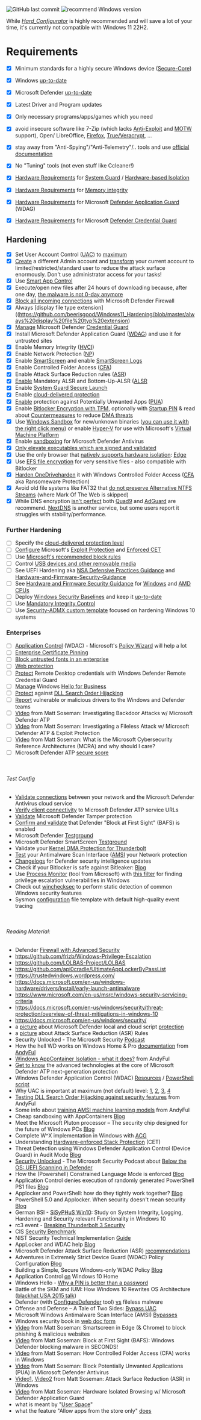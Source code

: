 ![GitHub last commit](https://img.shields.io/github/last-commit/beerisgood/Windows11_Hardening?label=last%20update%3A&style=flat-square) ![recommend Windows version](https://img.shields.io/badge/for%20Windows:-22H2-blue)

While [*Hard_Configurator*](https://github.com/AndyFul/Hard_Configurator) is highly recommended and will save a lot of your time, it's currently not compatible with Windows 11 22H2.


# Requirements
- [x] Minimum standards for a highly secure Windows device ([Secure-Core](https://learn.microsoft.com/en-us/windows-hardware/design/device-experiences/oem-highly-secure))
- [x] Windows [up-to-date](https://www.microsoft.com/en-us/software-download/windows11)
- [x] Microsoft Defender [up-to-date](https://learn.microsoft.com/en-us/microsoft-365/security/defender-endpoint/manage-updates-baselines-microsoft-defender-antivirus?view=o365-worldwide#monthly-platform-and-engine-versions)
- [x] Latest Driver and Program updates
- [x] Only necessary programs/apps/games which you need
- [x] avoid insecure software like 7-Zip (which lacks [Anti-Exploit](https://malwaretips.com/threads/winrar-or-7zip-whats-your-favourite.89053/page-6#post-861699) and [MOTW](https://malwaretips.com/threads/winrar-or-7zip-whats-your-favourite.89053/page-3#post-800003) support), Open/ LibreOffice, [Firefox](https://madaidans-insecurities.github.io/firefox-chromium.html), [True/Veracrypt](https://github.com/beerisgood/Windows11_Hardening/blob/master/why%20not%20to%20use%20TrueCrypt-Veracrypt), ...
- [x] stay away from "Anti-Spying"/"Anti-Telemetry"/.. tools and use [official documentation](https://github.com/beerisgood/Windows11_Privacy)
- [x] No "Tuning" tools (not even stuff like Ccleaner!)
- [x] [Hardware Requirements](https://learn.microsoft.com/en-us/windows/security/threat-protection/windows-defender-system-guard/system-guard-secure-launch-and-smm-protection#requirements-met-by-system-guard-enabled-machines) for [System Guard](https://learn.microsoft.com/en-us/windows/security/threat-protection/windows-defender-system-guard/how-hardware-based-root-of-trust-helps-protect-windows) / [Hardware-based Isolation](https://learn.microsoft.com/en-us/windows/security/threat-protection/windows-defender-system-guard/how-hardware-based-root-of-trust-helps-protect-windows?view=o365-worldwide)
- [x] [Hardware Requirements](https://learn.microsoft.com/en-us/windows/security/threat-protection/device-guard/requirements-and-deployment-planning-guidelines-for-virtualization-based-protection-of-code-integrity#baseline-protections) for [Memory integrity](https://support.microsoft.com/en-us/windows/core-isolation-e30ed737-17d8-42f3-a2a9-87521df09b78)
- [x] [Hardware Requirements](https://learn.microsoft.com/en-us/windows/security/threat-protection/microsoft-defender-application-guard/reqs-md-app-guard) for Microsoft [Defender Application Guard](https://learn.microsoft.com/en-us/windows/security/threat-protection/microsoft-defender-application-guard/md-app-guard-overview) (WDAG)
- [x] [Hardware Requirements](https://learn.microsoft.com/en-us/windows/security/identity-protection/credential-guard/credential-guard-requirements) for Microsoft [Defender Credential Guard](https://learn.microsoft.com/en-us/windows/security/identity-protection/credential-guard/credential-guard-how-it-works)


## Hardening
- [x] Set User Account Control ([UAC](https://learn.microsoft.com/en-us/windows/security/identity-protection/user-account-control/user-account-control-overview)) to [maximum](https://github.com/beerisgood/Windows11_Hardening/blob/master/maximum%20UAC%20level)
- [x] [Create](https://support.microsoft.com/en-us/windows/create-a-local-user-or-administrator-account-in-windows-20de74e0-ac7f-3502-a866-32915af2a34d) a different Admin account and [transform](https://www.windowscentral.com/how-change-user-account-type-windows-10/3) your current account to limited/restricted/standard user to reduce the attack surface enormously. Don't use administrator access for your tasks!
- [x] Use [Smart App Control](https://support.microsoft.com/en-us/topic/what-is-smart-app-control-285ea03d-fa88-4d56-882e-6698afdb7003)
- [x] Execute/open new files after 24 hours of downloading because, after one day, [the malware is not 0-day anymore](https://malwaretips.com/threads/windows-defender-delay-protection.101566/#post-887769)
- [x] [Block all incoming connections](https://malwaretips.com/threads/what-would-happen-if-a-legimate-program-os-or-game-somehow-had-a-virus-or-malware-installed-on-it-from-the-official-source.108861/page-2#post-949038) with Microsoft Defender Firewall
- [x] Always [display file type extension]((https://github.com/beerisgood/Windows11_Hardening/blob/master/always%20display%20file%20typ%20extension)
- [x] [Manage](https://learn.microsoft.com/en-us/windows/security/identity-protection/credential-guard/credential-guard-manage) Microsoft Defender [Credential Guard](https://learn.microsoft.com/en-us/windows/security/identity-protection/credential-guard/credential-guard)
- [x] Install Microsoft Defender Application Guard ([WDAG]((https://learn.microsoft.com/en-us/windows/security/threat-protection/microsoft-defender-application-guard/install-md-app-guard#install-application-guard))) and use it for untrusted sites
- [x] Enable Memory Integrity ([HVCI](https://learn.microsoft.com/en-us/windows/security/threat-protection/device-guard/enable-virtualization-based-protection-of-code-integrity#how-to-turn-on-hvci-in-windows-10))
- [x] Enable Network Protection ([NP](https://learn.microsoft.com/en-us/microsoft-365/security/defender-endpoint/network-protection?view=o365-worldwide))
- [x] Enable [SmartScreen](https://learn.microsoft.com/en-us/windows/security/threat-protection/microsoft-defender-smartscreen/microsoft-defender-smartscreen-set-individual-device) and enable [SmartScreen Logs](https://learn.microsoft.com/en-us/windows/security/threat-protection/microsoft-defender-smartscreen/microsoft-defender-smartscreen-overview#viewing-windows-event-logs-for-windows-defender-smartscreen)
- [x] Enable Controlled Folder Access ([CFA](https://learn.microsoft.com/en-us/microsoft-365/security/defender-endpoint/controlled-folders?view=o365-worldwide))
- [x] Enable Attack Surface Reduction rules ([ASR](https://learn.microsoft.com/en-us/microsoft-365/security/defender-endpoint/attack-surface-reduction-rules-reference?view=o365-worldwide))
- [x] [Enable](https://github.com/beerisgood/Windows11_Hardening/blob/master/harden%20ASLR) Mandatory ALSR and Bottom-Up-ALSR ([ALSR]((https://docs.microsoft.com/en-us/windows/security/threat-protection/overview-of-threat-mitigations-in-windows-10#address-space-layout-randomization))
- [x] Enable [System Guard Secure Launch](https://learn.microsoft.com/en-us/windows/security/threat-protection/windows-defender-system-guard/system-guard-secure-launch-and-smm-protection#windows-security-center)
- [x] Enable [cloud-delivered protection](https://learn.microsoft.com/en-us/microsoft-365/security/defender-endpoint/enable-cloud-protection-microsoft-defender-antivirus?view=o365-worldwide)
- [x] [Enable](https://learn.microsoft.com/en-us/microsoft-365/security/defender-endpoint/detect-block-potentially-unwanted-apps-microsoft-defender-antivirus?ocid=wd-av-demo-pua-bottom&view=o365-worldwide#use-powershell-cmdlets-to-configure-pua-protection) protection against Potentially Unwanted Apps ([PUA](https://learn.microsoft.com/en-us/microsoft-365/security/defender-endpoint/detect-block-potentially-unwanted-apps-microsoft-defender-antivirus?view=o365-worldwide#use-powershell-cmdlets-to-configure-pua-protection))
- [x] Enable [Bitlocker Encryption with TPM](https://learn.microsoft.com/en-us/windows/security/information-protection/bitlocker/bitlocker-device-encryption-overview-windows-10), optionally with [Startup PIN](https://techcommunity.microsoft.com/t5/windows-security/hardening-windows-10-on-an-it-pro-s-laptop/m-p/183213/highlight/true#M232) & read about [Countermeasures](https://learn.microsoft.com/en-us/windows/security/information-protection/bitlocker/bitlocker-countermeasures) to reduce [DMA threats](https://support.microsoft.com/en-us/topic/blocking-the-sbp-2-driver-and-thunderbolt-controllers-to-reduce-1394-dma-and-thunderbolt-dma-threats-to-bitlocker-bf0ef10b-f563-5cfc-9740-8340b1d86a0c)
- [x] Use [Windows Sandbox](https://techcommunity.microsoft.com/t5/windows-kernel-internals-blog/windows-sandbox/ba-p/301849) for new/unknown binaries ([you can use it with the right click menu](https://github.com/damienvanrobaeys/Run-in-Sandbox)) or enable [Hyper-V](https://learn.microsoft.com/en-us/virtualization/hyper-v-on-windows/about/) for use with Microsoft's [Virtual Machine Platform](https://learn.microsoft.com/en-us/virtualization/hyper-v-on-windows/quick-start/quick-create-virtual-machine)
- [x] Enable [sandboxing](https://www.microsoft.com/en-us/security/blog/2018/10/26/windows-defender-antivirus-can-now-run-in-a-sandbox/) for Microsoft Defender Antivirus
- [x] [Only elevate executables which are signed and validated](https://docs.microsoft.com/en-us/windows/security/identity-protection/user-account-control/user-account-control-group-policy-and-registry-key-settings#user-account-control-only-elevate-executables-that-are-signed-and-validated)
- [x] Use the only browser that [natively supports hardware isolation](https://docs.microsoft.com/en-us/deployedge/ms-edge-security-for-business): [Edge](https://www.microsoft.com/en-us/edge)
- [x] Use [EFS file encryption](https://community.windows.com/en-us/stories/file-encryption-windows-10) for very sensitive files - also compatible with Bitlocker
- [x] [Harden OneDriveharden](https://malwaretips.com/threads/hard_configurator-windows-hardening-configurator.66416/page-28#post-743486) it with Windows Controlled Folder Access ([CFA](https://learn.microsoft.com/en-us/microsoft-365/security/defender-endpoint/controlled-folders?view=o365-worldwide) aka Ransomeware Protection)
- [x] Avoid old file systems like FAT32 that [do not preserve Alternative NTFS Streams](https://malwaretips.com/threads/how-to-harden-my-system-against-usb-spreading-malware.98442/page-2#post-859762) (where Mark Of The Web is skipped)
- [x] While DNS encryption [isn't perfect](https://madaidans-insecurities.github.io/encrypted-dns.html) both [Quad9](https://www.quad9.net) and [AdGuard](https://adguard-dns.io) are recommend. [NextDNS](https://nextdns.io/) is another service, but some users report it struggles with stability/performance.

### Further Hardening
- [ ] Specify the [cloud-delivered protection level](https://learn.microsoft.com/en-us/microsoft-365/security/defender-endpoint/specify-cloud-protection-level-microsoft-defender-antivirus?view=o365-worldwide#use-group-policy-to-specify-the-level-of-cloud-delivered-protection)
- [ ] [Configure](https://learn.microsoft.com/en-us/microsoft-365/security/defender-endpoint/enable-exploit-protection?view=o365-worldwide#windows-security-app) Microsoft's [Exploit Protection](https://docs.microsoft.com/en-us/windows/security/threat-protection/microsoft-defender-atp/exploit-protection) and [Enforced CET](https://techcommunity.microsoft.com/t5/windows-kernel-internals/developer-guidance-for-hardware-enforced-stack-protection/ba-p/2163340#toc-hId--1650725290)
- [ ] Use [Microsoft's recommended block rules](https://docs.microsoft.com/en-us/windows/security/threat-protection/windows-defender-application-control/microsoft-recommended-block-rules)
- [ ] Control [USB devices and other removable media](https://docs.microsoft.com/en-us/windows/security/threat-protection/device-control/control-usb-devices-using-intune)
- [ ] See UEFI Hardening aka [NSA Defensive Practices Guidance](https://www.nsa.gov/Portals/70/documents/what-we-do/cybersecurity/professional-resources/ctr-uefi-defensive-practices-guidance.pdf) and [Hardware-and-Firmware-Security-Guidance](https://github.com/nsacyber/Hardware-and-Firmware-Security-Guidance)
- [ ] See [Hardware and Firmware Security Guidance](https://github.com/nsacyber/Hardware-and-Firmware-Security-Guidance/tree/master/guidance) for [Windows](https://github.com/nsacyber/Hardware-and-Firmware-Security-Guidance/tree/master/guidance#win) and [AMD CPUs](https://github.com/nsacyber/Hardware-and-Firmware-Security-Guidance/tree/master/guidance#54-amd) 
- [ ] Deploy [Windows Security Baselines](https://learn.microsoft.com/en-us/windows/security/threat-protection/windows-security-configuration-framework/windows-security-baselines) and keep it [up-to-date](https://techcommunity.microsoft.com/t5/microsoft-security-baselines/bg-p/Microsoft-Security-Baselines)
- [ ] Use [Mandatory Integrity Control](https://learn.microsoft.com/en-us/windows/win32/secauthz/mandatory-integrity-control)
- [ ] Use [Security-ADMX custom template](https://github.com/Harvester57/Security-ADMX) focused on hardening Windows 10 systems

### Enterprises
- [ ] [Application Control](https://learn.microsoft.com/en-us/windows/security/threat-protection/windows-defender-application-control/windows-defender-application-control) (WDAC) - Microsoft's [Policy Wizard](https://github.com/MicrosoftDocs/WDAC-Toolkit/blob/master/WDAC-Policy-Wizard/docs/getting-started/install-process.md) will help a lot
- [ ] [Enterprise Certificate Pinning](https://learn.microsoft.com/en-us/windows/security/identity-protection/enterprise-certificate-pinning)
- [ ] [Block untrusted fonts in an enterprise](https://learn.microsoft.com/en-us/windows/security/threat-protection/block-untrusted-fonts-in-enterprise)
- [ ] [Web protection](https://learn.microsoft.com/en-us/microsoft-365/security/defender-endpoint/web-protection-overview?view=o365-worldwide)
- [ ] [Protect](https://learn.microsoft.com/en-us/windows/security/identity-protection/remote-credential-guard) Remote Desktop credentials with Windows Defender Remote Credential Guard
- [ ] [Manage](https://learn.microsoft.com/en-us/windows/security/identity-protection/hello-for-business/hello-manage-in-organization) Windows [Hello for Business](https://learn.microsoft.com/en-us/windows/security/identity-protection/hello-for-business/hello-identity-verification)
- [ ] [Protect](https://attack.mitre.org/techniques/T1574/001/) against [DLL Search Order Hijacking](https://en.wikipedia.org/wiki/Dynamic-link_library#DLL_hijacking)
- [ ] [Report](https://www.microsoft.com/en-us/wdsi/driversubmission) vulnerable or malicious drivers to the Windows and Defender teams
- [ ] [Video](https://www.youtube.com/watch?v=SQwVSgdFBFs) from Matt Soseman: Investigating Backdoor Attacks w/ Microsoft Defender ATP
- [ ] [Video](https://www.youtube.com/watch?v=e3TGejjVyog) from Matt Soseman: Investigating a Fileless Attack w/ Microsoft Defender ATP & Exploit Protection
- [ ] [Video](https://www.youtube.com/watch?v=CcN7EEpOgNw) from Matt Soseman: What is the Microsoft Cybersecurity Reference Architectures (MCRA) and why should I care?
- [ ] Microsoft Defender ATP [secure score](https://malwaretips.com/threads/configuredefender-utility-for-windows-10.79039/page-20#post-809699)
<br />

###### Test Config
- [Validate connections](https://learn.microsoft.com/en-us/microsoft-365/security/defender-endpoint/configure-network-connections-microsoft-defender-antivirus?view=o365-worldwide#validate-connections-between-your-network-and-the-cloud) between your network and the Microsoft Defender Antivirus cloud service
- [Verify client connectivity](https://learn.microsoft.com/en-us/microsoft-365/security/defender-endpoint/configure-proxy-internet?view=o365-worldwide#verify-client-connectivity-to-microsoft-defender-atp-service-urls) to Microsoft Defender ATP service URLs
- [Validate](https://techcommunity.microsoft.com/t5/microsoft-defender-for-endpoint/tamper-protection-now-generally-available-for-microsoft-defender/ba-p/911482) Microsoft Defender Tamper protection
- [Confirm and validate](https://learn.microsoft.com/en-us/microsoft-365/security/defender-endpoint/configure-block-at-first-sight-microsoft-defender-antivirus?view=o365-worldwide#confirm-block-at-first-sight-is-enabled-with-the-windows-security-app) that Defender "Block at First Sight" (BAFS) is enabled
- Microsoft Defender [Testground](https://demo.wd.microsoft.com/)
- Microsoft Defender SmartScreen [Testground](https://demo.smartscreen.msft.net/)
- Validate your [Kernel DMA Protection for Thunderbolt](https://learn.microsoft.com/en-us/windows/security/information-protection/kernel-dma-protection-for-thunderbolt#how-to-check-if-kernel-dma-protection-is-enabled)
- [Test](https://malwaretips.com/threads/configuredefender-utility-for-windows-10.79039/page-37#post-837024) your Antimalware Scan Interface ([AMSI](https://learn.microsoft.com/en-us/windows/win32/amsi/antimalware-scan-interface-portal) your Network protection
- [Changelogs](https://www.microsoft.com/en-us/wdsi/definitions/antimalware-definition-release-notes) for Defender security intelligence updates
- Check if your Bitlocker is safe against Bitleaker: [Blog](https://www.blackhat.com/asia-20/briefings/schedule/#bitleaker-subverting-bitlocker-with-one-vulnerability-19413)
- Use [Process Monitor](https://learn.microsoft.com/en-us/sysinternals/downloads/procmon) (tool from Microsoft) with [this filter](https://github.com/CERTCC/privesc) for finding privilege escalation vulnerabilities in Windows
- Check out [winchecksec](https://github.com/trailofbits/winchecksec) to perform static detection of common Windows security features
- Sysmon [configuration](https://github.com/SwiftOnSecurity/sysmon-config) file template with default high-quality event tracing

<br />

###### Reading Material:
* Defender [Firewall with Advanced Security](https://docs.microsoft.com/en-us/windows/security/threat-protection/windows-firewall/windows-firewall-with-advanced-security)
* https://github.com/frizb/Windows-Privilege-Escalation
* https://github.com/LOLBAS-Project/LOLBAS
* https://github.com/api0cradle/UltimateAppLockerByPassList
* https://trustedwindows.wordpress.com/
* https://docs.microsoft.com/en-us/windows-hardware/drivers/install/early-launch-antimalware
* https://www.microsoft.com/en-us/msrc/windows-security-servicing-criteria
* https://docs.microsoft.com/en-us/windows/security/threat-protection/overview-of-threat-mitigations-in-windows-10
* https://docs.microsoft.com/en-us/windows/security/
* a [picture](https://www.microsoft.com/security/blog/wp-content/uploads/2020/08/fig1-pair-of-AMSI-machine-learning-models.png) about Microsoft Defender local and cloud script [protection](https://www.microsoft.com/security/blog/2020/08/27/stopping-active-directory-attacks-and-other-post-exploitation-behavior-with-amsi-and-machine-learning/)
* a [picture](https://raw.githubusercontent.com/beerisgood/Windows11_Hardening/master/Attack%20Surface%20Reduction%20(ASR)%20Rules.png) about Attack Surface Reduction (ASR) Rules
* Security Unlocked - The Microsoft Security [Podcast](https://securityunlockedpodcast.com/)
* How the hell WD works on Windows Home & Pro [documentation](https://malwaretips.com/threads/how-the-hell-wd-works-on-windows-home-pro.95146/) from [AndyFul](https://github.com/AndyFul)
* [Windows AppContainer Isolation - what it does?](https://malwaretips.com/threads/windows-appcontainer-isolation-what-it-does.90395/#post-797216) from AndyFul
* [Get to know](https://www.microsoft.com/security/blog/2019/06/24/inside-out-get-to-know-the-advanced-technologies-at-the-core-of-microsoft-defender-atp-next-generation-protection/) the advanced technologies at the core of Microsoft Defender ATP next-generation protection
* Windows Defender Application Control (WDAC) [Resources](https://medium.com/@mattifestation/windows-defender-application-control-wdac-resources-9cad7026a943) / [PowerShell script](https://github.com/mattifestation/WDACTools)
* Why UAC is important at maximum (not default) level: [1](https://www.bleepingcomputer.com/news/security/trickbot-now-uses-a-windows-10-uac-bypass-to-evade-detection/), [2](https://www.bleepingcomputer.com/news/security/trickbot-uses-a-new-windows-10-uac-bypass-to-launch-quietly/), [3](https://www.fortinet.com/blog/threat-research/offense-and-defense-a-tale-of-two-sides-bypass-uac), [4](https://www.bleepingcomputer.com/news/security/bypassing-windows-10-uac-with-mock-folders-and-dll-hijacking/)
* [Testing DLL Search Order Hijacking against security features](https://malwaretips.com/threads/testing-dll-search-order-hijacking-against-security-features.101171/) from AndyFul
* Some info about [training AMSI machine learning models](https://malwaretips.com/threads/how-the-hell-wd-works-on-windows-home-pro.95146/page-4#post-935244) from AndyFul
* Cheap sandboxing with AppContainers [Blog](https://blahcat.github.io/2020/12/30/cheap_sandboxing_with_appcontainers/)
* Meet the Microsoft Pluton processor – The security chip designed for the future of Windows PCs [Blog](https://www.microsoft.com/security/blog/2020/11/17/meet-the-microsoft-pluton-processor-the-security-chip-designed-for-the-future-of-windows-pcs/)
* Complete W^X implementation in Windows with [ACG](https://blogs.windows.com/msedgedev/2017/02/23/mitigating-arbitrary-native-code-execution/)
* Understanding [Hardware-enforced Stack Protection](https://techcommunity.microsoft.com/t5/windows-kernel-internals/understanding-hardware-enforced-stack-protection/ba-p/1247815) (CET)
* Threat Detection using Windows Defender Application Control (Device Guard) in Audit Mode [Blog](https://posts.specterops.io/threat-detection-using-windows-defender-application-control-device-guard-in-audit-mode-602b48cd1c11)
* [Security Unlocked](https://securityunlockedpodcast.com/) - The Microsoft Security Podcast about [Below the OS: UEFI Scanning in Defender](https://shows.acast.com/security-unlocked/episodes/below-the-os-uefi-scanning-in-defender)
* How the (Powershell) Constrained Language Mode is enforced [Blog](https://www.oreilly.com/library/view/learn-powershell-core/9781788838986/29834cd4-f9f3-4968-8493-ce4167214515.xhtml)
* Application Control denies execution of randomly generated PowerShell PS1 files [Blog](https://kc.mcafee.com/corporate/index?page=content&id=KB91608&locale=en_US)
* Applocker and PowerShell: how do they tightly work together? [Blog](https://p0w3rsh3ll.wordpress.com/2019/03/07/applocker-and-powershell-how-do-they-tightly-work-together/)
* PowerShell 5.0 and Applocker. When security doesn't mean security [Blog](https://www.sysadmins.lv/blog-en/powershell-50-and-applocker-when-security-doesnt-mean-security.aspx)
* German BSI - [SiSyPHuS Win10](https://www.bsi.bund.de/EN/Topics/Cyber-Security/Recommendations/SiSyPHuS_Win10/SiSyPHuS_node.html): Study on System Integrity, Logging, Hardening and Security relevant Functionality in Windows 10
* rc3 event - [Breaking Thunderbolt 3 Security](https://media.ccc.de/v/rc3-534188-when_lightning_strikes_thrice)
* CIS [Security Benchmark](https://www.cisecurity.org/benchmark/microsoft_windows_desktop/)
* NIST Security Technical Implementation [Guide](https://ncp.nist.gov/checklist/629)
* AppLocker and WDAC help [Blog](https://improsec.com/tech-blog/one-thousand-and-one-application-blocks)
* Microsoft Defender Attack Surface Reduction (ASR) [recommendations](https://blog.palantir.com/microsoft-defender-attack-surface-reduction-recommendations-a5c7d41c3cf8)
* Adventures in Extremely Strict Device Guard (WDAC) Policy Configuration [Blog](https://posts.specterops.io/adventures-in-extremely-strict-device-guard-policy-configuration-part-1-device-drivers-fd1a281b35a8)
* Building a Simple, Secure Windows-only WDAC Policy [Blog](https://mattifestation.medium.com/windows-defender-application-control-wdac-updates-in-20h2-and-building-a-simple-secure-4fd4ee86de4)
* Application Control [on](https://malwaretips.com/threads/application-control-on-windows-10-home.89753/) Windows 10 Home
* Windows Hello - [Why a PIN is better than a password](https://docs.microsoft.com/en-us/windows/security/identity-protection/hello-for-business/hello-why-pin-is-better-than-password)
* Battle of the SKM and IUM: How Windows 10 Rewrites OS Architecture ([blackhat USA 2015 talk](https://www.youtube.com/watch?v=LqaWIn4y26E))
* Defender (with [ConfigureDefender](https://github.com/AndyFul/ConfigureDefender/) tool) [vs](https://malwaretips.com/threads/configuredefender-utility-for-windows-10.79039/page-32#post-834160) fileless malware
* Offense and Defense – A Tale of Two Sides: [Bypass UAC](https://www.fortinet.com/blog/threat-research/offense-and-defense-a-tale-of-two-sides-bypass-uac)
* Microsoft Windows Antimalware Scan Interface (AMSI) [Bypasses](https://thalpius.com/2021/10/14/microsoft-windows-antimalware-scan-interface-bypasses/)
* Windows security book in [web doc form](https://docs.microsoft.com/en-us/windows/security/)
* [Video](https://www.youtube.com/watch?v=UW71JGE6Nsc) from Matt Soseman: Smartscreen in Edge (& Chrome) to block phishing & malicious websites
* [Video](https://www.youtube.com/watch?v=fkKKuzhe1fE) from Matt Soseman: Block at First Sight (BAFS): Windows Defender blocking malware in SECONDS!
* [Video](https://www.youtube.com/watch?v=qgaRGaLd7-o) from Matt Soseman: How Controlled Folder Access (CFA) works in Windows
* [Video](https://www.youtube.com/watch?v=QktCmzrqOp4) from Matt Soseman: Block Potentially Unwanted Applications (PUA) in Microsoft Defender Antivirus
* [Video1](https://www.youtube.com/watch?v=36OJHS-4VhE), [Video2](https://www.youtube.com/watch?v=j5MaWilThkY) from Matt Soseman: Attack Surface Reduction (ASR) in Windows
* [Video](https://www.youtube.com/watch?v=OFEdoCWZjaI) from Matt Soseman: Hardware Isolated Browsing w/ Microsoft Defender Application Guard
* what is meant by "[User Space](https://malwaretips.com/threads/run-by-smartscreen-utility.65145/#post-561364)"
* what the feature "Allow apps from the store only" [does](https://malwaretips.com/threads/use-windows-10-build-in-anti-execution-options.85477/#post-752441)
